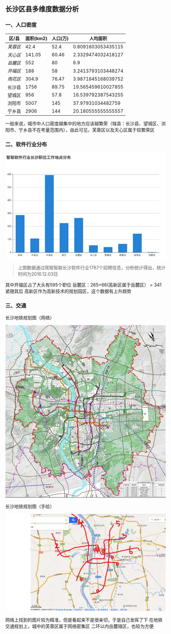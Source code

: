 ## 长沙区县多维度数据分析

### 一、人口密度 

| 区/县 | 面积(km2) | 人口(万) | 人均面积 |
| --- | --- | --- | --- |
| *芙蓉区* | 42.4 | 52.4 | 0.8091603053435115 |
| *天心区* | 141.05 | 60.46 | 2.3329474032418127 |
| *岳麓区* | 552 | 80 | 6.9 |
| *开福区* | 188 | 58 | 3.2413793103448274 |
| *雨花区* | 304.9 | 76.47 | 3.9871845168039752 |
| 长沙县 | 1756 | 89.75 | 19.565459610027855 |
| 望城区 | 956 | 57.8 | 16.539792387543255 |
| 浏阳市 | 5007 | 145 | 37.97931034482759 |
| 宁乡县 | 2906 | 144 | 20.180555555555557 |

一般来说，城市中人口密度越集中的地方应该越繁荣（辖县：长沙县、望城区、浏阳市、宁乡县不在考量范围内），由此可见，芙蓉区以及天心区属于较繁荣区

### 二、软件行业分布
![](./images/tongji.png)

>上图数据通过爬取智联长沙软件行业1787个招聘信息，分析统计得出，统计时间为2016.12.03日

其中开福区占了大头有595个职位
岳麓区：265+66(高新区属于岳麓区） = 341 紧随其后
高新区作为高新技术的规划园区，这个数据有上升趋势

### 三、交通
长沙地铁规划图（网络）

![](./images/subway-web.jpg)

长沙地铁规划图（手绘）

![](./images/subway.jpg)

网络上找到的图片较为精准，但是看起来不是很亲切，于是自己发挥了下
在地铁交通规划上，城中的芙蓉区属于网络密集区
二环以内岳麓辖区，也较为方便



